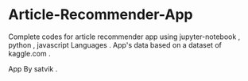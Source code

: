 # Article-Recommender-App
Complete codes for article recommender app using jupyter-notebook , python , javascript Languages . App's data based on a dataset of kaggle.com   . 


App By satvik .
